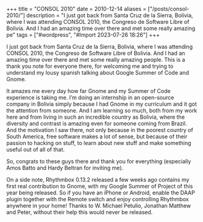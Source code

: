 +++
title = "CONSOL 2010"
date = 2010-12-14
aliases = ["/posts/consol-2010/"]
description = "I just got back from Santa Cruz de la Sierra, Bolivia, where I was attending CONSOL 2010, the Congreso de Software Libre of Bolivia. And I had an amazing time over there and met some really amazing pe"
tags = ["#wordpress", "#Import 2023-07-26 18:26"]
+++

<p>I just got back from Santa Cruz de la Sierra, Bolivia, where I was attending CONSOL 2010, the Congreso de Software Libre of Bolivia. And I had an amazing time over there and met some really amazing people. This is a thank you note for everyone there, for welcoming me and trying to understand my lousy spanish talking about Google Summer of Code and Gnome.</p>
<p>It amazes me every day how far Gnome and my Summer of Code experience is taking me. I&#8217;m doing an internship in an open-source company in Bolivia simply because I had Gnome in my curriculum and it got the attention from someone. And I am learning so much, both from my work here and from living in such an incredible country as Bolivia, where the diversity and contrast is amazing even for someone coming from Brazil. And the motivation I saw there, not only because in the poorest country of South America, free software makes a lot of sense, but because of their passion to hacking on stuff, to learn about new stuff and make something useful out of all of that.</p>
<p>So, congrats to these guys there and thank you for everything (especially Amos Batto and Hardy Beltran for inviting me).</p>
<p>On a side note, Rhythmbox 0.13.2 released a few weeks ago contains my first real contribution to Gnome, with my Google Summer of Project of this year being released. So if you have an iPhone or Android, enable the DAAP plugin together with the Remote switch and enjoy controlling Rhythmbox anywhere in your home! Thanks to W. Michael Petulio, Jonathan Matthew and Peter, without their help this would never be released.</p>